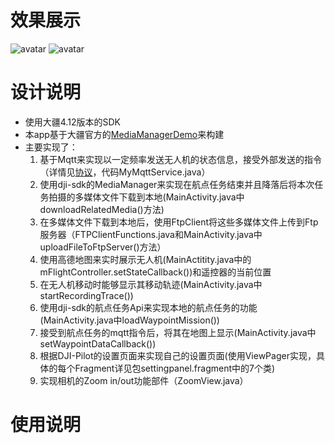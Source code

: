 # 效果展示
![avatar](https://github.com/jiushuokj/uav_mobile_app/blob/M210/fig1.png)
![avatar](https://github.com/jiushuokj/uav_mobile_app/blob/M210/fig2.png)


# 设计说明
* 使用大疆4.12版本的SDK
* 本app基于大疆官方的[MediaManagerDemo](https://github.com/DJI-Mobile-SDK-Tutorials/Android-MediaManagerDemo)来构建
* 主要实现了：
    1. 基于Mqtt来实现以一定频率发送无人机的状态信息，接受外部发送的指令（详情见[协议](https://github.com/jiushuokj/uav_protocol/blob/main/RCT.md)，代码MyMqttService.java）
    2. 使用dji-sdk的MediaManager来实现在航点任务结束并且降落后将本次任务拍摄的多媒体文件下载到本地(MainActivity.java中downloadRelatedMedia()方法)
    3. 在多媒体文件下载到本地后，使用FtpClient将这些多媒体文件上传到Ftp服务器（FTPClientFunctions.java和MainActivity.java中uploadFileToFtpServer()方法）
    4. 使用高德地图来实时展示无人机(MainActitity.java中的mFlightController.setStateCallback())和遥控器的当前位置
    5. 在无人机移动时能够显示其移动轨迹(MainActivity.java中startRecordingTrace())
    6. 使用dji-sdk的航点任务Api来实现本地的航点任务的功能(MainActivity.java中loadWaypointMission())
    7. 接受到航点任务的mqtt指令后，将其在地图上显示(MainActivity.java中setWaypointDataCallback())
    8. 根据DJI-Pilot的设置页面来实现自己的设置页面(使用ViewPager实现，具体的每个Fragment详见包settingpanel.fragment中的7个类)
    9. 实现相机的Zoom in/out功能部件（ZoomView.java）

# 使用说明
